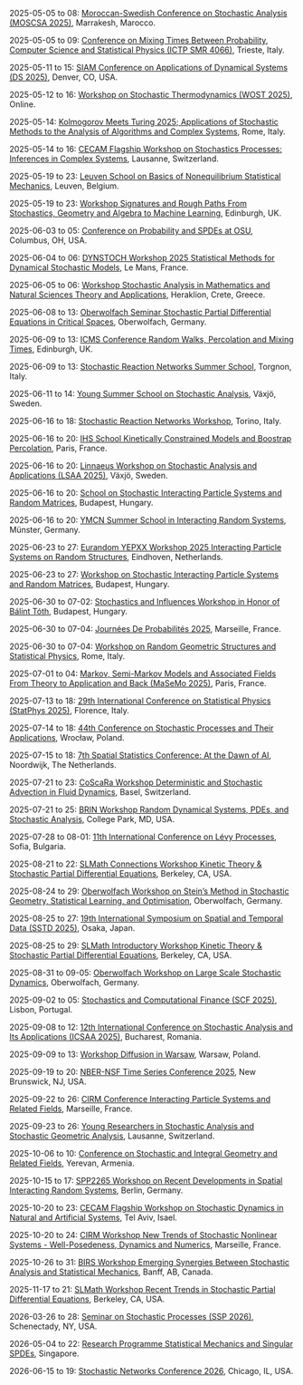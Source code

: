 2025-05-05 to 08: [Moroccan-Swedish Conference on Stochastic Analysis (MOSCSA 2025)](https://moscsa2025.com/), Marrakesh, Marocco.

2025-05-05 to 09: [Conference on Mixing Times Between Probability, Computer Science and Statistical Physics (ICTP SMR 4066)](https://indico.ictp.it/event/10831), Trieste, Italy.

2025-05-11 to 15: [SIAM Conference on Applications of Dynamical Systems (DS 2025)](https://siam.org/conferences-events/siam-conferences/ds25), Denver, CO, USA.

2025-05-12 to 16: [Workshop on Stochastic Thermodynamics (WOST 2025)](https://wostmeeting.org), Online.

2025-05-14: [Kolmogorov Meets Turing 2025; Applications of Stochastic Methods to the Analysis of Algorithms and Complex Systems](https://sites.google.com/view/kmt-2025), Rome, Italy.

2025-05-14 to 16: [CECAM Flagship Workshop on Stochastics Processes: Inferences in Complex Systems](https://cecam.org/workshop-details/stochastics-processes-inferences-in-complex-systems-1390), Lausanne, Switzerland.

2025-05-19 to 23: [Leuven School on Basics of Nonequilibrium Statistical Mechanics](https://indico.fys.kuleuven.be/event/106/), Leuven, Belgium.

2025-05-19 to 23: [Workshop Signatures and Rough Paths From Stochastics, Geometry and Algebra to Machine Learning](https://www.icms.org.uk/SGAtoML), Edinburgh, UK.

2025-06-03 to 05: [Conference on Probability and SPDEs at OSU](https://u.osu.edu/spdeworkshop/), Columbus, OH, USA.

2025-06-04 to 06: [DYNSTOCH Workshop 2025 Statistical Methods for Dynamical Stochastic Models](https://dynstoch2025.mathnum.inrae.fr/), Le Mans, France.

2025-06-05 to 06: [Workshop Stochastic Analysis in Mathematics and Natural Sciences Theory and Applications](https://sites.google.com/view/samans2025/), Heraklion, Crete, Greece.

2025-06-08 to 13: [Oberwolfach Seminar Stochastic Partial Differential Equations in Critical Spaces](https://www.mfo.de/occasion/2524a/www_view), Oberwolfach, Germany.

2025-06-09 to 13: [ICMS Conference Random Walks, Percolation and Mixing Times](https://sites.google.com/view/icmsrwconf/home), Edinburgh, UK.

2025-06-09 to 13: [Stochastic Reaction Networks Summer School](https://constrained.polito.it/stochastic-reaction-networks-summer-school/), Torgnon, Italy.

2025-06-11 to 14: [Young Summer School on Stochastic Analysis](https://sites.google.com/view/ysssa25), Växjö, Sweden.

2025-06-16 to 18: [Stochastic Reaction Networks Workshop](https://constrained.polito.it/stochastic-reaction-networks-workshop/), Torino, Italy.

2025-06-16 to 20: [IHS School Kinetically Constrained Models and Boostrap Percolation](https://indico.math.cnrs.fr/event/13130/), Paris, France.

2025-06-16 to 20: [Linnaeus Workshop on Stochastic Analysis and Applications (LSAA 2025)](https://lnu.se/en/meet-linnaeus-university/current/events/2025/konferenser/lsaa25/), Växjö, Sweden.

2025-06-16 to 20: [School on Stochastic Interacting Particle Systems and Random Matrices](https://erdoscenter.renyi.hu/events/school-stochastic-interacting-particle-systems-and-random-matrices), Budapest, Hungary.

2025-06-16 to 20: [YMCN Summer School in Interacting Random Systems](https://www.uni-muenster.de/MathematicsMuenster/events/2025/ymcn_summer-school_irs.shtml), Münster, Germany.

2025-06-23 to 27: [Eurandom YEPXX Workshop 2025 Interacting Particle Systems on Random Structures](https://www.eurandom.tue.nl/event/yepxx-interacting-particle-systems-on-random-structures/), Eindhoven, Netherlands.

2025-06-23 to 27: [Workshop on Stochastic Interacting Particle Systems and Random Matrices](https://erdoscenter.renyi.hu/events/workshop-stochastic-interacting-particle-systems-and-random-matrices), Budapest, Hungary.

2025-06-30 to 07-02: [Stochastics and Influences Workshop in Honor of Bálint Tóth](https://erdoscenter.renyi.hu/events/stochastics-and-influences-workshop), Budapest, Hungary.

2025-06-30 to 07-04: [Journées De Probabilités 2025](https://www.i2m.univ-amu.fr/en/journee-de-proba-2025/), Marseille, France.

2025-06-30 to 07-04: [Workshop on Random Geometric Structures and Statistical Physics](https://sites.google.com/view/random-geometric-structures/), Rome, Italy.

2025-07-01 to 04: [Markov, Semi-Markov Models and Associated Fields From Theory to Application and Back (MaSeMo 2025)](https://masemo.sciencesconf.org/), Paris, France.

2025-07-13 to 18: [29th International Conference on Statistical Physics (StatPhys 2025)](https://statphys29.org), Florence, Italy.

2025-07-14 to 18: [44th Conference on Stochastic Processes and Their Applications](https://spa.pwr.edu.pl), Wrocław, Poland.

2025-07-15 to 18: [7th Spatial Statistics Conference: At the Dawn of AI](https://elsevier.com/events/conferences/all/spatial-statistics), Noordwijk, The Netherlands.

2025-07-21 to 23: [CoScaRa Workshop Deterministic and Stochastic Advection in Fluid Dynamics](https://dmi.unibas.ch/en/personen/gianluca-crippa/coscara-workshop-2025/), Basel, Switzerland.

2025-07-21 to 25: [BRIN Workshop Random Dynamical Systems, PDEs, and Stochastic Analysis](https://brinmrc.umd.edu/programs/workshops/summer25/summer25-workshop-random.html), College Park, MD, USA.

2025-07-28 to 08-01: [11th International Conference on Lévy Processes](https://sites.google.com/view/levyconference2025), Sofia, Bulgaria.

2025-08-21 to 22: [SLMath Connections Workshop Kinetic Theory & Stochastic Partial Differential Equations](https://legacy.slmath.org/workshops/1116), Berkeley, CA, USA.

2025-08-24 to 29: [Oberwolfach Workshop on Stein’s Method in Stochastic Geometry, Statistical Learning, and Optimisation](https://mfo.de/occasion/2535b/www_view), Oberwolfach, Germany.

2025-08-25 to 27: [19th International Symposium on Spatial and Temporal Data (SSTD 2025)](https://sstd2025.github.io/), Osaka, Japan.

2025-08-25 to 29: [SLMath Introductory Workshop Kinetic Theory & Stochastic Partial Differential Equations](https://legacy.slmath.org/workshops/1117), Berkeley, CA, USA.

2025-08-31 to 09-05: [Oberwolfach Workshop on Large Scale Stochastic Dynamics](https://mfo.de/occasion/2536/www_view), Oberwolfach, Germany.

2025-09-02 to 05: [Stochastics and Computational Finance (SCF 2025)](https://scf2025.iseg.ulisboa.pt), Lisbon, Portugal.

2025-09-08 to 12: [12th International Conference on Stochastic Analysis and Its Applications (ICSAA 2025)](https://sites.google.com/view/icsaa2025/), Bucharest, Romania.

2025-09-09 to 13: [Workshop Diffusion in Warsaw](https://evolutionarypdes2025.icm.edu.pl/diffusion-in-warsaw/), Warsaw, Poland.

2025-09-19 to 20: [NBER-NSF Time Series Conference 2025](https://econweb.rutgers.edu/nswanson/Main-nbernsf.html), New Brunswick, NJ, USA.

2025-09-22 to 26: [CIRM Conference Interacting Particle Systems and Related Fields](https://conferences.cirm-math.fr/3335.html), Marseille, France.

2025-09-23 to 26: [Young Researchers in Stochastic Analysis and Stochastic Geometric Analysis](https://www.epfl.ch/labs/stoan/events/future-events/young-researchers-workshop/), Lausanne, Switzerland.

2025-10-06 to 10: [Conference on Stochastic and Integral Geometry and Related Fields](https://sig25.org/), Yerevan, Armenia.

2025-10-15 to 17: [SPP2265 Workshop on Recent Developments in Spatial Interacting Random Systems](https://wias-berlin.de/workshops/sirs25/), Berlin, Germany.

2025-10-20 to 23: [CECAM Flagship Workshop on Stochastic Dynamics in Natural and Artificial Systems](https://cecam.org/workshop-details/stochastic-dynamics-in-natural-and-artificial-systems-1428), Tel Aviv, Isael.

2025-10-20 to 24: [CIRM Workshop New Trends of Stochastic Nonlinear Systems - Well-Posedeness, Dynamics and Numerics](https://conferences.cirm-math.fr/3374.html), Marseille, France.

2025-10-26 to 31: [BIRS Workshop Emerging Synergies Between Stochastic Analysis and Statistical Mechanics](https://www.birs.ca/events/2025/5-day-workshops/25w5367), Banff, AB, Canada.

2025-11-17 to 21: [SLMath Workshop Recent Trends in Stochastic Partial Differential Equations](https://legacy.slmath.org/workshops/1148), Berkeley, CA, USA.

2026-03-26 to 28: [Seminar on Stochastic Processes (SSP 2026)](https://depts.washington.edu/ssproc/ssp_nextssp.php), Schenectady, NY, USA.

2026-05-04 to 22: [Research Programme Statistical Mechanics and Singular SPDEs](https://ims.nus.edu.sg/events/statistics_singularspdes/), Singapore.

2026-06-15 to 19: [Stochastic Networks Conference 2026](https://www.chicagobooth.edu/events/stochastic-networks-conference), Chicago, IL, USA.

